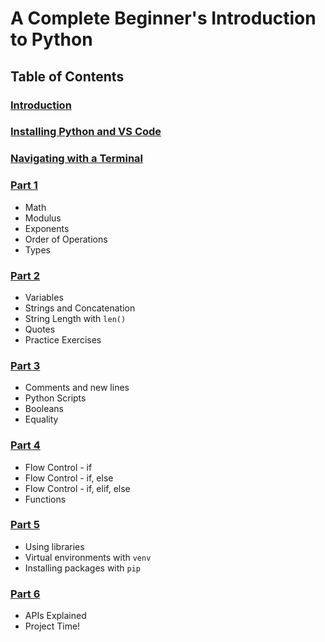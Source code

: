 # A Complete Beginner's Introduction to Python

## Table of Contents

### [Introduction](introduction.md)

### [Installing Python and VS Code](installing-python-and-vscode.md)

### [Navigating with a Terminal](navigating-with-a-terminal.md)

### [Part 1](part1.md)

- Math
- Modulus
- Exponents
- Order of Operations
- Types

### [Part 2](part2.md)

- Variables
- Strings and Concatenation
- String Length with `len()`
- Quotes
- Practice Exercises

### [Part 3](part3.md)

- Comments and new lines
- Python Scripts
- Booleans
- Equality

### [Part 4](part4.md)

- Flow Control - if 
- Flow Control - if, else
- Flow Control - if, elif, else
- Functions

### [Part 5](part5.md) 

- Using libraries
- Virtual environments with `venv`
- Installing packages with `pip`

### [Part 6](part6.md)

- APIs Explained
- Project Time!
